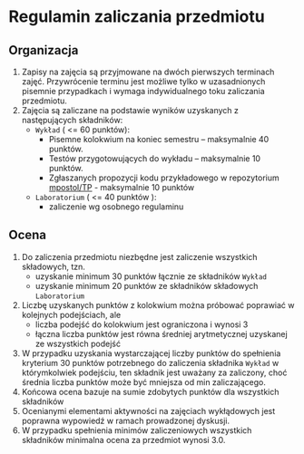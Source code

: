 # Regulamin zaliczania przedmiotu

## Organizacja

1. Zapisy na zajęcia są przyjmowane na dwóch pierwszych terminach zajęć. Przywrócenie terminu jest możliwe tylko w uzasadnionych pisemnie przypadkach i wymaga indywidualnego toku zaliczania przedmiotu.
2. Zajęcia są zaliczane na podstawie wyników uzyskanych z następujących składników:
   - `Wykład` ( <= 60 punktów):
     - Pisemne kolokwium na koniec semestru – maksymalnie 40 punktów.
     - Testów przygotowujących do wykładu – maksymalnie 10 punktów.
     - Zgłaszanych propozycji kodu przykładowego w repozytorium [mpostol/TP][TP] - maksymalnie 10 punktów
   - `Laboratorium` ( <= 40 punktów ):
     - zaliczenie wg osobnego regulaminu

## Ocena

1. Do zaliczenia przedmiotu niezbędne jest zaliczenie wszystkich składowych, tzn.
   - uzyskanie minimum 30 punktów łącznie ze składników `Wykład`
   - uzyskanie minimum 20 punktów ze składników składowych `Laboratorium`
1. Liczbę uzyskanych punktów z kolokwium można próbować poprawiać w kolejnych podejściach, ale
   - liczba podejść do kolokwium jest ograniczona i wynosi 3
   - łączna liczba punktów jest równa średniej arytmetycznej uzyskanej ze wszystkich podejść
1. W przypadku uzyskania wystarczającej liczby punktów do spełnienia kryterium 30 punktów potrzebnego do zaliczenia składnika `Wykład` w którymkolwiek podejściu, ten składnik jest uważany za zaliczony, choć średnia liczba punktów może być mniejsza od min zaliczającego.
1. Końcowa ocena bazuje na sumie zdobytych punktów dla wszystkich składników
1. Ocenianymi elementami aktywności na zajęciach wykłądowych jest poprawna wypowiedź w ramach prowadzonej dyskusji.
1. W przypadku spełnienia minimów zaliczeniowych wszystkich składników minimalna ocena za przedmiot wynosi 3.0.

[TP]: https://github.com/mpostol/TP
